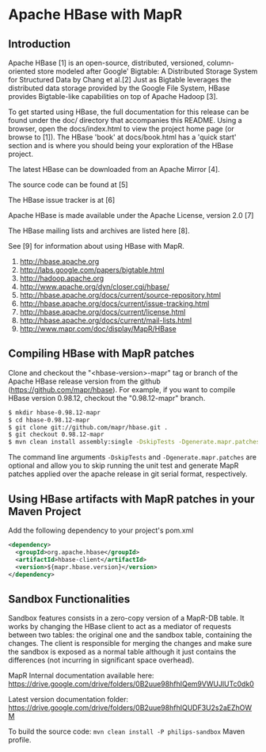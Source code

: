 Apache HBase with MapR
======================
Introduction
------------
Apache HBase [1] is an open-source, distributed, versioned, column-oriented
store modeled after Google' Bigtable: A Distributed Storage System for
Structured Data by Chang et al.[2]  Just as Bigtable leverages the distributed
data storage provided by the Google File System, HBase provides Bigtable-like
capabilities on top of Apache Hadoop [3].

To get started using HBase, the full documentation for this release can be
found under the doc/ directory that accompanies this README.  Using a browser,
open the docs/index.html to view the project home page (or browse to [1]).
The HBase 'book' at docs/book.html has a 'quick start' section and is where you
should being your exploration of the HBase project.

The latest HBase can be downloaded from an Apache Mirror [4].

The source code can be found at [5]

The HBase issue tracker is at [6]

Apache HBase is made available under the Apache License, version 2.0 [7]

The HBase mailing lists and archives are listed here [8].

See [9] for information about using HBase with MapR.

1. http://hbase.apache.org
2. http://labs.google.com/papers/bigtable.html
3. http://hadoop.apache.org
4. http://www.apache.org/dyn/closer.cgi/hbase/
5. http://hbase.apache.org/docs/current/source-repository.html
6. http://hbase.apache.org/docs/current/issue-tracking.html
7. http://hbase.apache.org/docs/current/license.html
8. http://hbase.apache.org/docs/current/mail-lists.html
9. http://www.mapr.com/doc/display/MapR/HBase

Compiling HBase with MapR patches
---------------------------------
Clone and checkout the "&lt;hbase-version&gt;-mapr" tag or branch of the Apache HBase 
release version from the github (https://github.com/mapr/hbase). For example,
if you want to compile HBase version 0.98.12, checkout the "0.98.12-mapr" branch.

```bash
$ mkdir hbase-0.98.12-mapr
$ cd hbase-0.98.12-mapr
$ git clone git://github.com/mapr/hbase.git .
$ git checkout 0.98.12-mapr
$ mvn clean install assembly:single -DskipTests -Dgenerate.mapr.patches
```

The command line arguments `-DskipTests` and `-Dgenerate.mapr.patches` are optional
and allow you to skip running the unit test and generate MapR patches applied over
the apache release in git serial format, respectively.

Using HBase artifacts with MapR patches in your Maven Project
-------------------------------------------------------------
Add the following dependency to your project's pom.xml

```xml
<dependency>
  <groupId>org.apache.hbase</groupId>
  <artifactId>hbase-client</artifactId>
  <version>${mapr.hbase.version}</version>
</dependency>
```

Sandbox Functionalities
-----------------
Sandbox features consists in a zero-copy version of a MapR-DB table. It works by changing the HBase client to act as a mediator of requests between two tables: the original one and the sandbox table, containing the changes. The client is responsible for merging the changes and make sure the sandbox is exposed as a normal table although it just contains the differences (not incurring in significant space overhead).

MapR Internal documentation available here: https://drive.google.com/drive/folders/0B2uue98hfhIQem9VWUJlUTc0dk0 

Latest version documentation folder: https://drive.google.com/drive/folders/0B2uue98hfhIQUDF3U2s2aEZhOWM 


To build the source code:
`mvn clean install -P philips-sandbox`   Maven profile.




